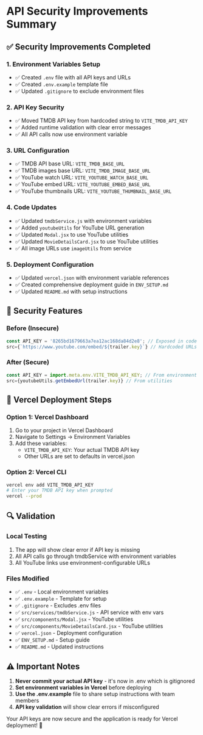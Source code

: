 # API Security Improvements Summary

## ✅ Security Improvements Completed

### 1. Environment Variables Setup

- ✅ Created `.env` file with all API keys and URLs
- ✅ Created `.env.example` template file
- ✅ Updated `.gitignore` to exclude environment files

### 2. API Key Security

- ✅ Moved TMDB API key from hardcoded string to `VITE_TMDB_API_KEY`
- ✅ Added runtime validation with clear error messages
- ✅ All API calls now use environment variable

### 3. URL Configuration

- ✅ TMDB API base URL: `VITE_TMDB_BASE_URL`
- ✅ TMDB images base URL: `VITE_TMDB_IMAGE_BASE_URL`
- ✅ YouTube watch URL: `VITE_YOUTUBE_WATCH_BASE_URL`
- ✅ YouTube embed URL: `VITE_YOUTUBE_EMBED_BASE_URL`
- ✅ YouTube thumbnails URL: `VITE_YOUTUBE_THUMBNAIL_BASE_URL`

### 4. Code Updates

- ✅ Updated `tmdbService.js` with environment variables
- ✅ Added `youtubeUtils` for YouTube URL generation
- ✅ Updated `Modal.jsx` to use YouTube utilities
- ✅ Updated `MovieDetailsCard.jsx` to use YouTube utilities
- ✅ All image URLs use `imageUtils` from service

### 5. Deployment Configuration

- ✅ Updated `vercel.json` with environment variable references
- ✅ Created comprehensive deployment guide in `ENV_SETUP.md`
- ✅ Updated `README.md` with setup instructions

## 🔐 Security Features

### Before (Insecure)

```javascript
const API_KEY = '8265bd1679663a7ea12ac168da84d2e8'; // Exposed in code
src={`https://www.youtube.com/embed/${trailer.key}`} // Hardcoded URLs
```

### After (Secure)

```javascript
const API_KEY = import.meta.env.VITE_TMDB_API_KEY; // From environment
src={youtubeUtils.getEmbedUrl(trailer.key)} // From utilities
```

## 🚀 Vercel Deployment Steps

### Option 1: Vercel Dashboard

1. Go to your project in Vercel Dashboard
2. Navigate to Settings → Environment Variables
3. Add these variables:
   - `VITE_TMDB_API_KEY`: Your actual TMDB API key
   - Other URLs are set to defaults in vercel.json

### Option 2: Vercel CLI

```bash
vercel env add VITE_TMDB_API_KEY
# Enter your TMDB API key when prompted
vercel --prod
```

## 🔍 Validation

### Local Testing

1. The app will show clear error if API key is missing
2. All API calls go through tmdbService with environment variables
3. All YouTube links use environment-configurable URLs

### Files Modified

- ✅ `.env` - Local environment variables
- ✅ `.env.example` - Template for setup
- ✅ `.gitignore` - Excludes .env files
- ✅ `src/services/tmdbService.js` - API service with env vars
- ✅ `src/components/Modal.jsx` - YouTube utilities
- ✅ `src/components/MovieDetailsCard.jsx` - YouTube utilities
- ✅ `vercel.json` - Deployment configuration
- ✅ `ENV_SETUP.md` - Setup guide
- ✅ `README.md` - Updated instructions

## ⚠️ Important Notes

1. **Never commit your actual API key** - it's now in .env which is gitignored
2. **Set environment variables in Vercel** before deploying
3. **Use the .env.example** file to share setup instructions with team members
4. **API key validation** will show clear errors if misconfigured

Your API keys are now secure and the application is ready for Vercel deployment! 🎉
